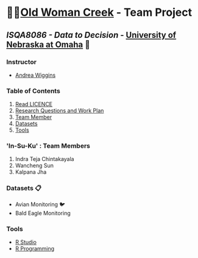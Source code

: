 # :deciduous_tree::evergreen_tree:[Old Woman Creek](https://goo.gl/maps/LbCWxcjZbv12) - Team Project
## _ISQA8086 - Data to Decision_ - [University of Nebraska at Omaha](https://www.unomaha.edu/) :school:

### Instructor 
* [Andrea Wiggins](http://andreawiggins.com/)

### Table of Contents
1. [Read LICENCE](https://github.com/indraTeja/oldWomanCreek/blob/master/LICENSE)
1. [Research Questions and Work Plan](https://github.com/indraTeja/oldWomanCreek/blob/master/ResearchQuestion-WorkPlan.md)
1. [Team Member](#in-su-ku--team-members)
1. [Datasets](#datasets-clipboard)
1. [Tools](#tools)

### 'In-Su-Ku' : Team Members
1. Indra Teja Chintakayala
2. Wancheng Sun
3. Kalpana Jha

### Datasets :clipboard:
* Avian Monitoring  :bird:
* Bald Eagle Monitoring 

### Tools 
* [R Studio](https://www.rstudio.com/products/rstudio/download/)
* [R Programming](https://www.rstudio.com/resources/cheatsheets/)

